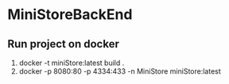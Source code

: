 # MiniStoreBackEnd

## Run project on docker
1. docker -t miniStore:latest build .
2. docker -p 8080:80 -p 4334:433 -n MiniStore miniStore:latest
